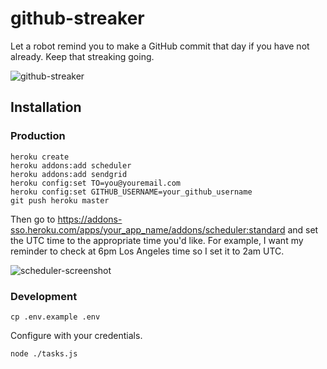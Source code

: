 # github-streaker

Let a robot remind you to make a GitHub commit that day if you have not already. Keep that streaking going.

![github-streaker](https://raw.github.com/scottmotte/github-streaker/master/github-streaker.png)

## Installation

### Production

```
heroku create
heroku addons:add scheduler
heroku addons:add sendgrid
heroku config:set TO=you@youremail.com
heroku config:set GITHUB_USERNAME=your_github_username
git push heroku master
```

Then go to <https://addons-sso.heroku.com/apps/your_app_name/addons/scheduler:standard> and set the UTC time to the appropriate time you'd like. For example, I want my reminder to check at 6pm Los Angeles time so I set it to 2am UTC.

![scheduler-screenshot](https://raw.github.com/scottmotte/github-streaker/master/scheduler-screenshot.png)

### Development

```
cp .env.example .env
```

Configure with your credentials.

```
node ./tasks.js
```

